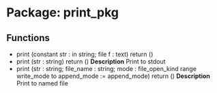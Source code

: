 # Package: print_pkg

## Functions
- print <font id="function_arguments">(constant str : in string; file f : text) </font> <font id="function_return">return ()</font>
- print <font id="function_arguments">(str : string) </font> <font id="function_return">return ()</font>
**Description**
Print to stdout
- print <font id="function_arguments">(str : string; file_name : string; mode : file_open_kind range write_mode to append_mode := append_mode) </font> <font id="function_return">return ()</font>
**Description**
Print to named file
